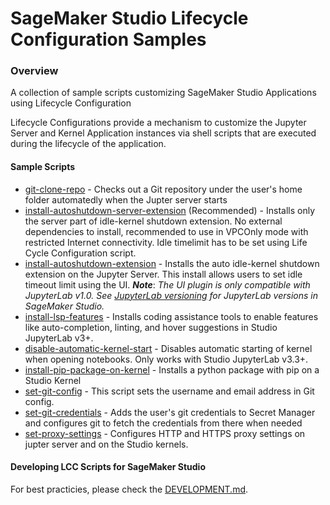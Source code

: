 # SageMaker Studio Lifecycle Configuration Samples

### Overview

A collection of sample scripts customizing SageMaker Studio Applications using Lifecycle Configuration

Lifecycle Configurations provide a mechanism to customize the Jupyter Server and Kernel Application instances via shell scripts that are executed during the lifecycle of the application.

#### Sample Scripts

* [git-clone-repo](scripts/git-clone-repo) - Checks out a Git repository under the user's home folder automatedly when the Jupter server starts
* [install-autoshutdown-server-extension](scripts/install-autoshutdown-server-extension) (Recommended) - Installs only the server part of idle-kernel shutdown extension. No external dependencies to install, recommended to use in VPCOnly mode with restricted Internet connectivity. Idle timelimit has to be set using Life Cycle Configuration script.
* [install-autoshutdown-extension](scripts/install-autoshutdown-extension) - Installs the auto idle-kernel shutdown extension on the Jupyter Server. This install allows users to set idle timeout limit using the UI. ***Note***: *The UI plugin is only compatible with JupyterLab v1.0. See [JupyterLab versioning](https://docs.aws.amazon.com/sagemaker/latest/dg/studio-jl.html) for JupyterLab versions in SageMaker Studio.*
* [install-lsp-features](scripts/install-lsp-features) - Installs coding assistance tools to enable features like auto-completion, linting, and hover suggestions in Studio JupyterLab v3+.
* [disable-automatic-kernel-start](disable-automatic-kernel-start) - Disables automatic starting of kernel when opening notebooks. Only works with Studio JupyterLab v3.3+.
* [install-pip-package-on-kernel](scripts/install-pip-package-on-kernel) - Installs a python package with pip on a Studio Kernel
* [set-git-config](scripts/set-git-config) - This script sets the username and email address in Git config.
* [set-git-credentials](scripts/set-git-credentials) - Adds the user's git credentials to Secret Manager and configures git to fetch the credentials from there when needed
* [set-proxy-settings](scripts/set-proxy-settings) - Configures HTTP and HTTPS proxy settings on jupter server and on the Studio kernels.

#### Developing LCC Scripts for SageMaker Studio

For best practicies, please check the [DEVELOPMENT.md](DEVELOPMENT.md).
